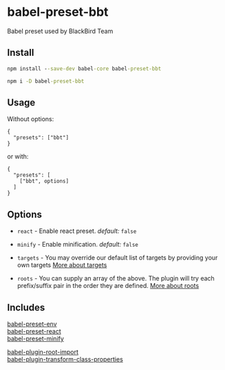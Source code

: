 # babel-preset-bbt
Babel preset used by BlackBird Team

## Install
```cmd
npm install --save-dev babel-core babel-preset-bbt
```

```cmd
npm i -D babel-preset-bbt
```

## Usage

Without options:
```
{
  "presets": ["bbt"]
}
```

or with: 
```
{
  "presets": [
    ["bbt", options]
  ]
}
```

## Options

- ```react``` - Enable react preset. _default:_ ```false``` 

- ```minify``` - Enable minification. _default:_ ```false```
 
- ```targets``` - You may override our default list of targets by providing your own targets
[More about targets](/docs/targets.md)

- ```roots``` - You can supply an array of the above. The plugin will try each prefix/suffix pair in the order they are defined.
[More about roots](/docs/roots.md)

## Includes

[babel-preset-env](https://github.com/babel/babel-preset-env#targets)\
[babel-preset-react](https://github.com/babel/babel/tree/master/packages/babel-preset-react)\
[babel-preset-minify](https://github.com/babel/minify/tree/master/packages/babel-preset-minify)

[babel-plugin-root-import](https://github.com/entwicklerstube/babel-plugin-root-import)\
[babel-plugin-transform-class-properties](https://babeljs.io/docs/plugins/transform-class-properties/)